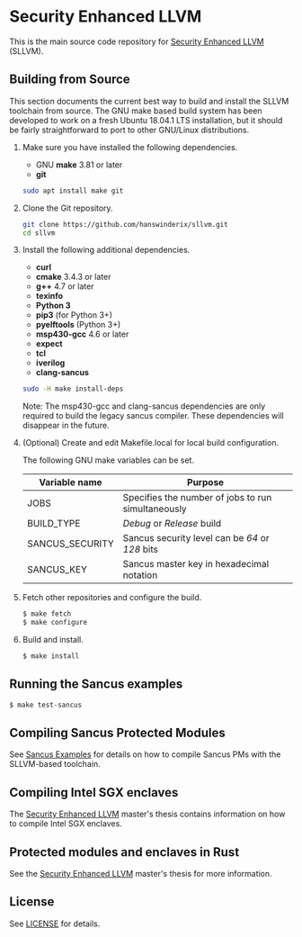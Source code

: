 # Security Enhanced LLVM

This is the main source code repository for [Security Enhanced LLVM](https://distrinet.cs.kuleuven.be/software/sancus/publications/winderix18thesis.pdf) 
(SLLVM).

## Building from Source

This section documents the current best way to build and install the SLLVM
toolchain from source. The GNU make based build system has been developed to 
work on a fresh Ubuntu 18.04.1 LTS installation, but it should be fairly 
straightforward to port to other GNU/Linux distributions.

1. Make sure you have installed the following dependencies.

   * GNU **make** 3.81 or later
   * **git**

   ```sh
   sudo apt install make git
   ```

2. Clone the Git repository.

   ```sh
   git clone https://github.com/hanswinderix/sllvm.git
   cd sllvm
   ```

3. Install the following additional dependencies.

   * **curl**
   * **cmake** 3.4.3 or later
   * **g++** 4.7 or later
   * **texinfo**
   * **Python 3**
   * **pip3** (for Python 3+)
   * **pyelftools** (Python 3+)
   * **msp430-gcc** 4.6 or later
   * **expect**
   * **tcl**
   * **iverilog**
   * **clang-sancus**

   ```sh
   sudo -H make install-deps
   ```

   Note: The msp430-gcc and clang-sancus dependencies are only required to 
   build the legacy sancus compiler. These dependencies will disappear in the 
   future.

4. (Optional) Create and edit Makefile.local for local build configuration.

   The following GNU make variables can be set.
   
   | Variable name    | Purpose                                            |
   |------------------|----------------------------------------------------|
   | JOBS             | Specifies the number of jobs to run simultaneously |
   | BUILD\_TYPE      | *Debug* or *Release* build                         |
   | SANCUS\_SECURITY | Sancus security level can be *64* or *128* bits    |
   | SANCUS\_KEY      | Sancus master key in hexadecimal notation          |

5. Fetch other repositories and configure the build. 

   ```sh
   $ make fetch
   $ make configure
   ```
   
6. Build and install.

   ```sh
   $ make install
   ```

## Running the Sancus examples

   ```sh
   $ make test-sancus
   ```

## Compiling Sancus Protected Modules

See [Sancus Examples](https://github.com/sancus-pma/sancus-examples) for 
details on how to compile Sancus PMs with the SLLVM-based toolchain.

## Compiling Intel SGX enclaves

The [Security Enhanced LLVM](https://distrinet.cs.kuleuven.be/software/sancus/publications/winderix18thesis.pdf) master's thesis contains information on how
to compile Intel SGX enclaves.

## Protected modules and enclaves in Rust

See the [Security Enhanced LLVM](https://distrinet.cs.kuleuven.be/software/sancus/publications/winderix18thesis.pdf) master's thesis for more information.

## License

See [LICENSE](LICENSE) for details.
